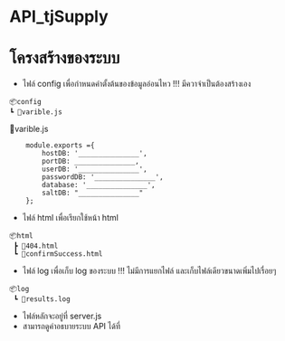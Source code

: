 # API_tjSupply
# โครงสร้างของระบบ
- ไฟล์ config เพื่อกำหนดค่าตั้งต้นของข้อมูลอ่อนไหว !!! มีควาจำเป็นต้องสร้างเอง
 ```
📦config
 ┗ 📜varible.js
```


📜varible.js
```
    module.exports ={  
        hostDB: '_______________',
        portDB: _______________,
        userDB: '_______________',
        passwordDB: '_______________',
        database: '_______________',
        saltDB: "_______________"
    };
```

- ไฟล์ html เพื่อเรียกใช้หน้า html
```
📦html
 ┣ 📜404.html
 ┗ 📜confirmSuccess.html
```

- ไฟล์ log เพื่อเก็บ log ของระบบ !!! ไม่มีการแยกไฟล์ และเก็บไฟล์เดียวขนาดเพิ่มไปเรื่อยๆ
```
📦log
 ┗ 📜results.log
```

- ไฟล์หลักจะอยู่ที่ server.js
- สามารถดูคำอธบายระบบ API ได้ที่ 
